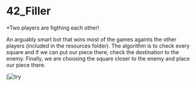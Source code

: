 # 42_Filler

*Two players are figthing each other!

An arguably smart bot that wins most of the games againts the other players (included in the resources folder). The algorithm is to check every square and if we can put our piece there, check the destination to the enemy. Finally, we are choosing the square closer to the enemy and place our piece there.

[![try](https://gifs.com/gif/2xR5QP)
